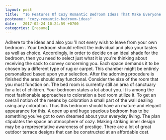 ```yaml
---
layout: post
title:  "16 Features Of Cozy Romantic Bedroom Ideas That Make Everyone Love It"
postname: "cozy-romantic-bedroom-ideas"
date:   2017-02-24 10:24:59 +0700
categories: [resume]
---
```

Adhere to the ideas and also you 'll not every wish to leave from your own bedroom . Your bedroom should reflect the individual and also your tastes as well as choice. Accordingly, in order to decide on an ideal shade for the bedroom, then you need to select just what it is you're thinking about receiving the sack to convey concerning you. Each space demands it to be chosen by a different type of rug or carpet. This chamber might be entirely personalized based upon your selection. After the adorning procedure is finished the area should stay functional. Consider the size of the room that you must function on. The bed room is currently still an area of sanctuary for a lot of children. Your bedroom states a lot about you. It is among the most fashionable approaches to coloration a bed room utilize it. To get an overall notion of the means by coloration a small part of the wall dealing using any coloration. Thus this bedroom should have an mature and elegant appearance for this. A open up and huge spacious bedroom has to be something you've got to own dreamed about your everyday living. The plan stipulates the space an atmosphere of cozy. Making striking inner design may be a representative awareness of prestige. There are a lot of great outdoor terrace designs that can be constructed at an affordable cost.
